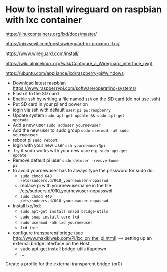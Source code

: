 How to install wireguard on raspbian with lxc container
=======================================================
https://linuxcontainers.org/lxd/docs/master/

https://nixvsevil.com/posts/wireguard-in-proxmox-lxc/

https://www.wireguard.com/install/

https://wiki.alpinelinux.org/wiki/Configure_a_Wireguard_interface_(wg)

https://ubuntu.com/appliance/lxd/raspberry-pi#windows

- Download latest raspbian https://www.raspberrypi.com/software/operating-systems/
- Flash it to the SD card
- Enable ssh by writing a file named <code>ssh</code> on the SD card (do not use .ssh)
- Put SD card in your pi and power on
- login via ssh with default <code>user:pi pw:raspberry</code>
- Update system <code>sudo apt-get update && sudo apt-get upgrade</code>
- Add a new user <code>sudo adduser yournewuser</code>
- Add the new user to sudo group <code>sudo usermod -aG sudo yournewuser</code>
- reboot pi <code>sudo reboot</code>
- login with your new user <code>ssh yournewuser@pi</code>
- Try if sudo works with your new usre e.g. <code>sudo apt-get update</code>
- Remove default pi user <code>sudo deluser -remove-home pi</code>
- to avoid yournewuser has to always type the password for sudo do:
    - <code>sudo chmod 640 /ets/sudoers.d/010_yournewuser-nopasswd</code>
    - replace pi with yournewusername in the file /ets/sudoers.d/010_yournewuser-nopasswd
    - <code>sudo chmod 440 /ets/sudoers.d/010_yournewuser-nopasswd</code>
-  Install lxc/lxd:
    - <code>sudo apt-get install snapd  bridge-utils</code>
    - <code>sudo snap install core lxd</code>
    - <code>sudo usermod -aG lxd yournewuser</code>
    - <code>lxd init</code>
- configure transparent bridge (see http://www.makikiweb.com/Pi/lxc_on_the_pi.html) ==> setting up an external bridge interface on the Host
    - sudo apt-get install bridge-utils ifupdown
    - ...

Create a profile for the external transparent bridge (br0)
 
  
